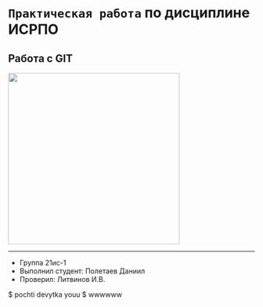 # ``Практическая работа`` по дисциплине ИСРПО

## Работа с GIT

<p><img src="https://w-dog.ru/wallpapers/1/40/547308366673993/detenysh-rebenok-obezyana.jpg" width = "350"></p>

<p><a href="https://vseigru.net/ogon-i-voda/33014-igra-ogon-i-voda-6-skazki.html"></a></p>

-----

* Группа 21ис-1
* Выполнил студент: Полетаев Даниил
* Проверил: Литвинов И.В.

$ pochti devytka youu
$ wwwwww
